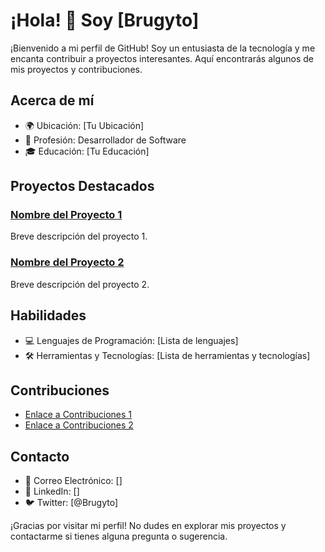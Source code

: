 # ¡Hola! 👋 Soy [Brugyto]

¡Bienvenido a mi perfil de GitHub! Soy un entusiasta de la tecnología y me encanta contribuir a proyectos interesantes. Aquí encontrarás algunos de mis proyectos y contribuciones.

## Acerca de mí

- 🌍 Ubicación: [Tu Ubicación]
- 💼 Profesión: Desarrollador de Software
- 🎓 Educación: [Tu Educación]

## Proyectos Destacados

### [Nombre del Proyecto 1](enlace_al_proyecto_1)
Breve descripción del proyecto 1.

### [Nombre del Proyecto 2](enlace_al_proyecto_2)
Breve descripción del proyecto 2.

## Habilidades

- 💻 Lenguajes de Programación: [Lista de lenguajes]
- 🛠️ Herramientas y Tecnologías: [Lista de herramientas y tecnologías]

## Contribuciones

- [Enlace a Contribuciones 1](enlace_a_contribucion_1)
- [Enlace a Contribuciones 2](enlace_a_contribucion_2)

## Contacto

- 📧 Correo Electrónico: []
- 🔗 LinkedIn: []
- 🐦 Twitter: [@Brugyto]

¡Gracias por visitar mi perfil! No dudes en explorar mis proyectos y contactarme si tienes alguna pregunta o sugerencia.
